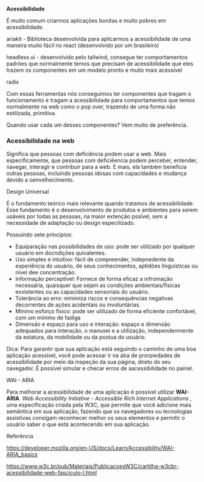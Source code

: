 **Acessibilidade**

É muito comum criarmos aplicações bonitas e muito pobres em acessibilidade.

ariakit - Biblioteca desenvolvida para aplicarmos a acessibilidade de uma maneira muito fácil no react (desenvolvido por um brasileiro)

headless ui - desenvolvido pelo tailwind, consegue ter comportamentos padrões que normalmente temos que precisam de acessibilidade que eles trazem os componentes em um modelo pronto e muito mais acessível

radix

Com essas ferramentas nós conseguimos ter componentes que tragam o funcionamento e tragam a acessibilidade para comportamentos que temos normalmente na web como o pop over, trazendo de uma forma não estilizada, primitiva. 

Quando usar cada um desses componentes? Vem muito de preferência. 

### Acessibilidade na web

Significa que pessoas com deficiência podem usar a web. Mais especificamente, que pessoas com deficiêencia podem perceber, entender, navegar, interagir e contribuir para a web. E mais, ela também beneficia outras pessoas, incluindo pessoas idosas com capacidades e mudança devido a oenvelhecimento.

Design Universal

É o fundamento teórico mais relevante quando tratamos de acessibilidade. Esse fundamento é o desenvolvimento de produtos e ambientes para serem usáveis por todas as pessoas, na maior extenção pssível, sem a necessidade de adaptação ou design especilizado.

Possuindo sete princípios:

- Equiparação nas possibilidades de uso: pode ser utilizado por qualquer usuário em docndições quivalentes.
- Uso simples e intuitivo: fácil de compreender, indepnedente da experiência do usuário, de seus conhecimentos, aptidões linguísticas ou nível dee concentração.
- Informação perceptível: Fornece de forma eficaz a infromação necessária, quaisquer que sejam as condições ambientais/físicas exxistentes ou as capacidades sensoriais do usuário.
- Tolerância ao erro: minimiza riscos e consequências negativas decorrentes de ações acidentais ou involuntárias.
- Mínimo esforço físico: pode ser utilizado de forma eficiente confortável, com um mínimo de fadiga
- Dimensão e espaço para uso e interação: espaço e dimensão adequados para interação, o manusei e a utilização, independenmente da estatura, da mobilidade ou da postua do usuário.

Dica: Para garantir que sua aplicação está seguindo o caminho de uma boa aplicação acessível, você pode acessar ir na aba de prorpiedades de acessibilidade por meio da inspeção da sua página, direto do seu navegador. É possível simular e checar erros de aacessibilidade no painel.

WAI - ARIA

Para melhorar a acessibilidade de uma aplicação é possível utilizar **WAI-ARIA**
 *Web Accessibility Initiative - Accessible Rich Internet Applications*
, uma especificação criada pela W3C, que permite que você adicione mais semântica em sua aplicação, fazendo que os navegadores ou tecnologias assistivas consigam reconhecer melhor os seus elementos e permitir o usuário saber o que está acontecendo em sua aplicação.

Referência

https://developer.mozilla.org/en-US/docs/Learn/Accessibility/WAI-ARIA_basics

https://www.w3c.br/pub/Materiais/PublicacoesW3C/cartilha-w3cbr-acessibilidade-web-fasciculo-I.html